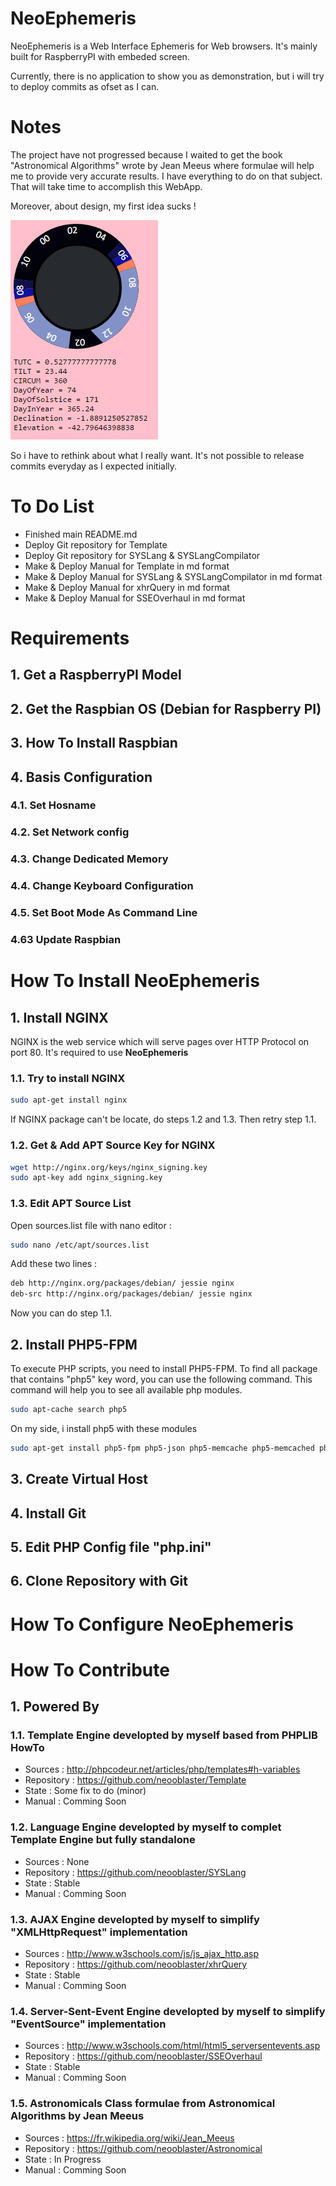 # NeoEphemeris
NeoEphemeris is a Web Interface Ephemeris for Web browsers. It's mainly built for RaspberryPI with embeded screen.

Currently, there is no application to show you as demonstration, but i will try to deploy commits as ofset as I can.


# Notes

The project have not progressed because I waited to get the book "Astronomical Algorithms" wrote by Jean Meeus where formulae will help me to provide very accurate results.
I have everything to do on that subject. That will take time to accomplish this WebApp.

Moreover, about design, my first idea sucks !

<img src="https://raw.githubusercontent.com/neooblaster/IMAGES/master/2017-03-15%2002_15_35-NeoEphemeris.png" alt="First Prototype Of NeoEphemeris"/> 

So i have to rethink about what I really want. It's not possible to release commits everyday as I expected initially.


# To Do List

* Finished main README.md
* Deploy Git repository for Template
* Deploy Git repository for SYSLang & SYSLangCompilator
* Make & Deploy Manual for Template in md format
* Make & Deploy Manual for SYSLang & SYSLangCompilator in md format
* Make & Deploy Manual for xhrQuery in md format
* Make & Deploy Manual for SSEOverhaul in md format


# Requirements

## 1. Get a RaspberryPI Model

## 2. Get the Raspbian OS (Debian for Raspberry PI)

## 3. How To Install Raspbian

## 4. Basis Configuration

### 4.1. Set Hosname

### 4.2. Set Network config

### 4.3. Change Dedicated Memory

### 4.4. Change Keyboard Configuration

### 4.5. Set Boot Mode As Command Line

### 4.63 Update Raspbian


# How To Install NeoEphemeris

## 1. Install NGINX

NGINX is the web service which will serve pages over HTTP Protocol on port 80.
It's required to use **NeoEphemeris**

### 1.1. Try to install NGINX

```bash
sudo apt-get install nginx
```

If NGINX package can't be locate, do steps 1.2 and 1.3.
Then retry step 1.1.

### 1.2. Get & Add APT Source Key for NGINX

```bash
wget http://nginx.org/keys/nginx_signing.key
sudo apt-key add nginx_signing.key
```

### 1.3. Edit APT Source List

Open sources.list file with nano editor :

```bash
sudo nano /etc/apt/sources.list
```

Add these two lines :

```bash
deb http://nginx.org/packages/debian/ jessie nginx
deb-src http://nginx.org/packages/debian/ jessie nginx
```

Now you can do step 1.1.

## 2. Install PHP5-FPM

To execute PHP scripts, you need to install PHP5-FPM.
To find all package that contains "php5" key word, you can use the following command.
This command will help you to see all available php modules.

```bash
sudo apt-cache search php5
```

On my side, i install php5 with these modules

```bash
sudo apt-get install php5-fpm php5-json php5-memcache php5-memcached php5-mysql php5-curl php5-ldap
```


## 3. Create Virtual Host


## 4. Install Git


## 5. Edit PHP Config file "php.ini"


## 6. Clone Repository with Git


# How To Configure NeoEphemeris


# How To Contribute 

## 1. Powered By 

### 1.1. Template Engine developted by myself based from PHPLIB HowTo

* Sources : http://phpcodeur.net/articles/php/templates#h-variables
* Repository : https://github.com/neooblaster/Template
* State : Some fix to do (minor)
* Manual : Comming Soon

### 1.2. Language Engine developted by myself to complet Template Engine but fully standalone

* Sources : None
* Repository : https://github.com/neooblaster/SYSLang
* State : Stable
* Manual : Comming Soon

### 1.3. AJAX Engine developted by myself to simplify "XMLHttpRequest" implementation

* Sources : http://www.w3schools.com/js/js_ajax_http.asp
* Repository : https://github.com/neooblaster/xhrQuery
* State : Stable
* Manual : Comming Soon

### 1.4. Server-Sent-Event Engine developted by myself to simplify "EventSource" implementation

* Sources : http://www.w3schools.com/html/html5_serversentevents.asp
* Repository : https://github.com/neooblaster/SSEOverhaul
* State : Stable
* Manual : Comming Soon

### 1.5. Astronomicals Class formulae from Astronomical Algorithms by Jean Meeus

* Sources : https://fr.wikipedia.org/wiki/Jean_Meeus
* Repository : https://github.com/neooblaster/Astronomical
* State : In Progress
* Manual : Comming Soon
